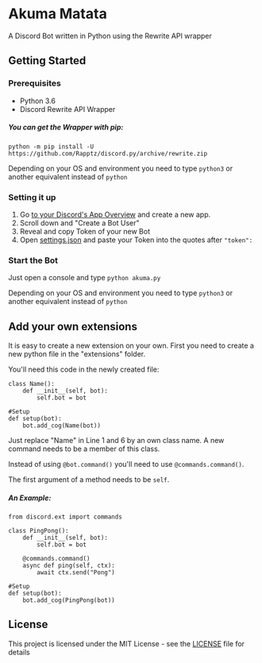 # Akuma Matata

A Discord Bot written in Python using the Rewrite API wrapper

## Getting Started

### Prerequisites
- Python 3.6
- Discord Rewrite API Wrapper

##### You can get the Wrapper with pip:
`python -m pip install -U https://github.com/Rapptz/discord.py/archive/rewrite.zip`

Depending on your OS and environment you need to type `python3` or another equivalent instead of `python`

### Setting it up
1. Go [to your Discord's App Overview](https://discordapp.com/developers/applications/me) and create a new app.
2. Scroll down and "Create a Bot User"
3. Reveal and copy Token of your new Bot
4. Open [settings.json](settings.json) and paste your Token into the quotes after `"token":`

### Start the Bot
Just open a console and type ```python akuma.py```

Depending on your OS and environment you need to type `python3` or another equivalent instead of `python`

## Add your own extensions
It is easy to create a new extension on your own. First you need to create a new python file in the "extensions" folder.

You'll need this code in the newly created file: 
```
class Name():
    def __init__(self, bot):
        self.bot = bot

#Setup
def setup(bot):
    bot.add_cog(Name(bot))
```

Just replace "Name" in Line 1 and 6 by an own class name. A new command needs to be a member of this class.

Instead of using `@bot.command()` you'll need to use `@commands.command()`. 

The first argument of a method needs to be `self`.

##### An Example:
```
from discord.ext import commands

class PingPong():
    def __init__(self, bot):
        self.bot = bot
        
    @commands.command()
    async def ping(self, ctx):
    	await ctx.send("Pong")

#Setup
def setup(bot):
    bot.add_cog(PingPong(bot))
```

## License
This project is licensed under the MIT License - see the [LICENSE](LICENSE) file for details